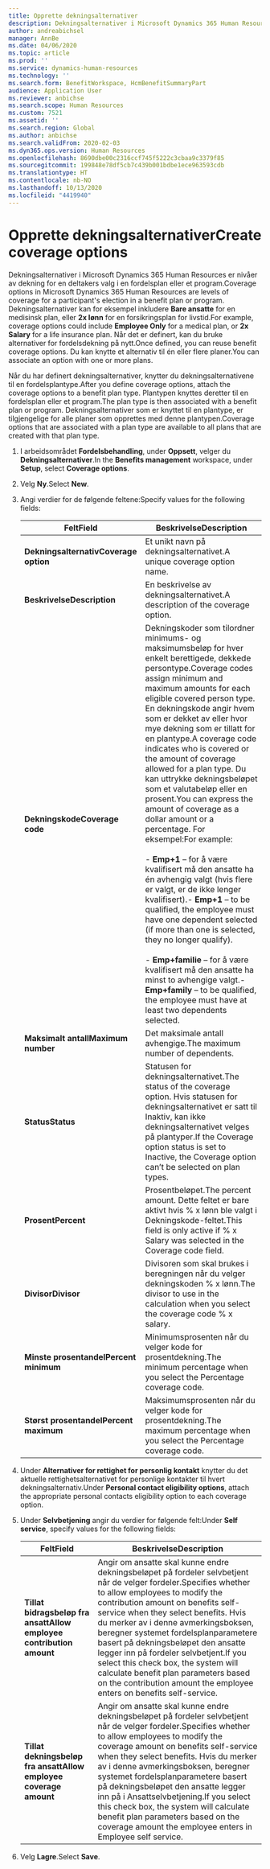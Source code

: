 ```yaml
---
title: Opprette dekningsalternativer
description: Dekningsalternativer i Microsoft Dynamics 365 Human Resources er nivåer av dekning for en deltakers valg i en fordelsplan eller et program.
author: andreabichsel
manager: AnnBe
ms.date: 04/06/2020
ms.topic: article
ms.prod: ''
ms.service: dynamics-human-resources
ms.technology: ''
ms.search.form: BenefitWorkspace, HcmBenefitSummaryPart
audience: Application User
ms.reviewer: anbichse
ms.search.scope: Human Resources
ms.custom: 7521
ms.assetid: ''
ms.search.region: Global
ms.author: anbichse
ms.search.validFrom: 2020-02-03
ms.dyn365.ops.version: Human Resources
ms.openlocfilehash: 8690dbe00c2316ccf745f5222c3cbaa9c3379f85
ms.sourcegitcommit: 199848e78df5cb7c439b001bdbe1ece963593cdb
ms.translationtype: HT
ms.contentlocale: nb-NO
ms.lasthandoff: 10/13/2020
ms.locfileid: "4419940"
---
```

# <a name="create-coverage-options"></a><span data-ttu-id="ee4a0-103">Opprette dekningsalternativer</span><span class="sxs-lookup"><span data-stu-id="ee4a0-103">Create coverage options</span></span>

<span data-ttu-id="ee4a0-104">Dekningsalternativer i Microsoft Dynamics 365 Human Resources er nivåer av dekning for en deltakers valg i en fordelsplan eller et program.</span><span class="sxs-lookup"><span data-stu-id="ee4a0-104">Coverage options in Microsoft Dynamics 365 Human Resources are levels of coverage for a participant's election in a benefit plan or program.</span></span> <span data-ttu-id="ee4a0-105">Dekningsalternativer kan for eksempel inkludere **Bare ansatte** for en medisinsk plan, eller **2x lønn** for en forsikringsplan for livstid.</span><span class="sxs-lookup"><span data-stu-id="ee4a0-105">For example, coverage options could include **Employee Only** for a medical plan, or **2x Salary** for a life insurance plan.</span></span> <span data-ttu-id="ee4a0-106">Når det er definert, kan du bruke alternativer for fordelsdekning på nytt.</span><span class="sxs-lookup"><span data-stu-id="ee4a0-106">Once defined, you can reuse benefit coverage options.</span></span> <span data-ttu-id="ee4a0-107">Du kan knytte et alternativ til én eller flere planer.</span><span class="sxs-lookup"><span data-stu-id="ee4a0-107">You can associate an option with one or more plans.</span></span>

<span data-ttu-id="ee4a0-108">Når du har definert dekningsalternativer, knytter du dekningsalternativene til en fordelsplantype.</span><span class="sxs-lookup"><span data-stu-id="ee4a0-108">After you define coverage options, attach the coverage options to a benefit plan type.</span></span> <span data-ttu-id="ee4a0-109">Plantypen knyttes deretter til en fordelsplan eller et program.</span><span class="sxs-lookup"><span data-stu-id="ee4a0-109">The plan type is then associated with a benefit plan or program.</span></span> <span data-ttu-id="ee4a0-110">Dekningsalternativer som er knyttet til en plantype, er tilgjengelige for alle planer som opprettes med denne plantypen.</span><span class="sxs-lookup"><span data-stu-id="ee4a0-110">Coverage options that are associated with a plan type are available to all plans that are created with that plan type.</span></span> 

1. <span data-ttu-id="ee4a0-111">I arbeidsområdet **Fordelsbehandling**, under **Oppsett**, velger du **Dekningsalternativer**.</span><span class="sxs-lookup"><span data-stu-id="ee4a0-111">In the **Benefits management** workspace, under **Setup**, select **Coverage options**.</span></span>

2. <span data-ttu-id="ee4a0-112">Velg **Ny**.</span><span class="sxs-lookup"><span data-stu-id="ee4a0-112">Select **New**.</span></span>

3. <span data-ttu-id="ee4a0-113">Angi verdier for de følgende feltene:</span><span class="sxs-lookup"><span data-stu-id="ee4a0-113">Specify values for the following fields:</span></span>

   | <span data-ttu-id="ee4a0-114">Felt</span><span class="sxs-lookup"><span data-stu-id="ee4a0-114">Field</span></span> | <span data-ttu-id="ee4a0-115">Beskrivelse</span><span class="sxs-lookup"><span data-stu-id="ee4a0-115">Description</span></span> |
   | --- | --- |
   | <span data-ttu-id="ee4a0-116">**Dekningsalternativ**</span><span class="sxs-lookup"><span data-stu-id="ee4a0-116">**Coverage option**</span></span> | <span data-ttu-id="ee4a0-117">Et unikt navn på dekningsalternativet.</span><span class="sxs-lookup"><span data-stu-id="ee4a0-117">A unique coverage option name.</span></span> |
   | <span data-ttu-id="ee4a0-118">**Beskrivelse**</span><span class="sxs-lookup"><span data-stu-id="ee4a0-118">**Description**</span></span> | <span data-ttu-id="ee4a0-119">En beskrivelse av dekningsalternativet.</span><span class="sxs-lookup"><span data-stu-id="ee4a0-119">A description of the coverage option.</span></span> |
   | <span data-ttu-id="ee4a0-120">**Dekningskode**</span><span class="sxs-lookup"><span data-stu-id="ee4a0-120">**Coverage code**</span></span> | <span data-ttu-id="ee4a0-121">Dekningskoder som tilordner minimums- og maksimumsbeløp for hver enkelt berettigede, dekkede persontype.</span><span class="sxs-lookup"><span data-stu-id="ee4a0-121">Coverage codes assign minimum and maximum amounts for each eligible covered person type.</span></span> <span data-ttu-id="ee4a0-122">En dekningskode angir hvem som er dekket av eller hvor mye dekning som er tillatt for en plantype.</span><span class="sxs-lookup"><span data-stu-id="ee4a0-122">A coverage code indicates who is covered or the amount of coverage allowed for a plan type.</span></span> <span data-ttu-id="ee4a0-123">Du kan uttrykke dekningsbeløpet som et valutabeløp eller en prosent.</span><span class="sxs-lookup"><span data-stu-id="ee4a0-123">You can express the amount of coverage as a dollar amount or a percentage.</span></span> <span data-ttu-id="ee4a0-124">For eksempel:</span><span class="sxs-lookup"><span data-stu-id="ee4a0-124">For example:</span></span></br></br><span data-ttu-id="ee4a0-125">- **Emp+1** – for å være kvalifisert må den ansatte ha én avhengig valgt (hvis flere er valgt, er de ikke lenger kvalifisert).</span><span class="sxs-lookup"><span data-stu-id="ee4a0-125">- **Emp+1** – to be qualified, the employee must have one dependent selected (if more than one is selected, they no longer qualify).</span></span></br></br><span data-ttu-id="ee4a0-126">- **Emp+familie** – for å være kvalifisert må den ansatte ha minst to avhengige valgt.</span><span class="sxs-lookup"><span data-stu-id="ee4a0-126">- **Emp+family** – to be qualified, the employee must have at least two dependents selected.</span></span> |
   | <span data-ttu-id="ee4a0-127">**Maksimalt antall**</span><span class="sxs-lookup"><span data-stu-id="ee4a0-127">**Maximum number**</span></span> | <span data-ttu-id="ee4a0-128">Det maksimale antall avhengige.</span><span class="sxs-lookup"><span data-stu-id="ee4a0-128">The maximum number of dependents.</span></span> |
   | <span data-ttu-id="ee4a0-129">**Status**</span><span class="sxs-lookup"><span data-stu-id="ee4a0-129">**Status**</span></span> | <span data-ttu-id="ee4a0-130">Statusen for dekningsalternativet.</span><span class="sxs-lookup"><span data-stu-id="ee4a0-130">The status of the coverage option.</span></span> <span data-ttu-id="ee4a0-131">Hvis statusen for dekningsalternativet er satt til Inaktiv, kan ikke dekningsalternativet velges på plantyper.</span><span class="sxs-lookup"><span data-stu-id="ee4a0-131">If the Coverage option status is set to Inactive, the Coverage option can’t be selected on plan types.</span></span> |
   | <span data-ttu-id="ee4a0-132">**Prosent**</span><span class="sxs-lookup"><span data-stu-id="ee4a0-132">**Percent**</span></span> | <span data-ttu-id="ee4a0-133">Prosentbeløpet.</span><span class="sxs-lookup"><span data-stu-id="ee4a0-133">The percent amount.</span></span> <span data-ttu-id="ee4a0-134">Dette feltet er bare aktivt hvis % x lønn ble valgt i Dekningskode-feltet.</span><span class="sxs-lookup"><span data-stu-id="ee4a0-134">This field is only active if % x Salary was selected in the Coverage code field.</span></span> |
   | <span data-ttu-id="ee4a0-135">**Divisor**</span><span class="sxs-lookup"><span data-stu-id="ee4a0-135">**Divisor**</span></span> | <span data-ttu-id="ee4a0-136">Divisoren som skal brukes i beregningen når du velger dekningskoden % x lønn.</span><span class="sxs-lookup"><span data-stu-id="ee4a0-136">The divisor to use in the calculation when you select the coverage code % x salary.</span></span> |
   | <span data-ttu-id="ee4a0-137">**Minste prosentandel**</span><span class="sxs-lookup"><span data-stu-id="ee4a0-137">**Percent minimum**</span></span> | <span data-ttu-id="ee4a0-138">Minimumsprosenten når du velger kode for prosentdekning.</span><span class="sxs-lookup"><span data-stu-id="ee4a0-138">The minimum percentage when you select the Percentage coverage code.</span></span> |
   | <span data-ttu-id="ee4a0-139">**Størst prosentandel**</span><span class="sxs-lookup"><span data-stu-id="ee4a0-139">**Percent maximum**</span></span> | <span data-ttu-id="ee4a0-140">Maksimumsprosenten når du velger kode for prosentdekning.</span><span class="sxs-lookup"><span data-stu-id="ee4a0-140">The maximum percentage when you select the Percentage coverage code.</span></span> |

4. <span data-ttu-id="ee4a0-141">Under **Alternativer for rettighet for personlig kontakt** knytter du det aktuelle rettighetsalternativet for personlige kontakter til hvert dekningsalternativ.</span><span class="sxs-lookup"><span data-stu-id="ee4a0-141">Under **Personal contact eligibility options**, attach the appropriate personal contacts eligibility option to each coverage option.</span></span>

5. <span data-ttu-id="ee4a0-142">Under **Selvbetjening** angir du verdier for følgende felt:</span><span class="sxs-lookup"><span data-stu-id="ee4a0-142">Under **Self service**, specify values for the following fields:</span></span>

   | <span data-ttu-id="ee4a0-143">Felt</span><span class="sxs-lookup"><span data-stu-id="ee4a0-143">Field</span></span> | <span data-ttu-id="ee4a0-144">Beskrivelse</span><span class="sxs-lookup"><span data-stu-id="ee4a0-144">Description</span></span> |
   | --- | --- |
   | <span data-ttu-id="ee4a0-145">**Tillat bidragsbeløp fra ansatt**</span><span class="sxs-lookup"><span data-stu-id="ee4a0-145">**Allow employee contribution amount**</span></span> | <span data-ttu-id="ee4a0-146">Angir om ansatte skal kunne endre dekningsbeløpet på fordeler selvbetjent når de velger fordeler.</span><span class="sxs-lookup"><span data-stu-id="ee4a0-146">Specifies whether to allow employees to modify the contribution amount on benefits self-service when they select benefits.</span></span> <span data-ttu-id="ee4a0-147">Hvis du merker av i denne avmerkingsboksen, beregner systemet fordelsplanparametere basert på dekningsbeløpet den ansatte legger inn på fordeler selvbetjent.</span><span class="sxs-lookup"><span data-stu-id="ee4a0-147">If you select this check box, the system will calculate benefit plan parameters based on the contribution amount the employee enters on benefits self-service.</span></span> |
   | <span data-ttu-id="ee4a0-148">**Tillat dekningsbeløp fra ansatt**</span><span class="sxs-lookup"><span data-stu-id="ee4a0-148">**Allow employee coverage amount**</span></span> | <span data-ttu-id="ee4a0-149">Angir om ansatte skal kunne endre dekningsbeløpet på fordeler selvbetjent når de velger fordeler.</span><span class="sxs-lookup"><span data-stu-id="ee4a0-149">Specifies whether to allow employees to modify the coverage amount on benefits self-service when they select benefits.</span></span> <span data-ttu-id="ee4a0-150">Hvis du merker av i denne avmerkingsboksen, beregner systemet fordelsplanparametere basert på dekningsbeløpet den ansatte legger inn på i Ansattselvbetjening.</span><span class="sxs-lookup"><span data-stu-id="ee4a0-150">If you select this check box, the system will calculate benefit plan parameters based on the coverage amount the employee enters in Employee self service.</span></span> |

6. <span data-ttu-id="ee4a0-151">Velg **Lagre**.</span><span class="sxs-lookup"><span data-stu-id="ee4a0-151">Select **Save**.</span></span> 
